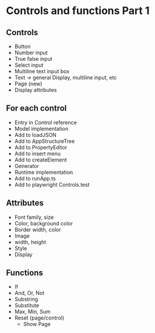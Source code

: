 Controls and functions Part 1
==============================

Controls
--------

  - Button
  - Number input
  - True false input
  - Select input
  - Multiline text input box
  - Text -> general Display, multiline input, etc
  - Page (new)
- Display attributes

For each control
----------------
- Entry in Control reference
- Model implementation
- Add to loadJSON
- Add to AppStructureTree
- Add to PropertyEditor
- Add to insert menu
- Add to createElement
- Generator
- Runtime implementation
- Add to runApp.ts
- Add to playwright Controls.test

Attributes
----------
- Font family, size
- Color, background color
- Border width, color
- Image
- width, height
- Style
- Display

Functions
---------

  - If
  - And, Or, Not
  - Substring
  - Substitute
  - Max, Min, Sum
- Reset (page/control)
  - Show Page
